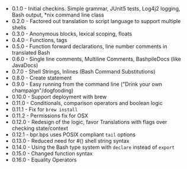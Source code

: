 * 0.1.0 - Initial checkins.  Simple grammar, JUnit5 tests, Log4j2 logging, Bash output, *nix command line class
* 0.2.0 - Factored out translation to script language to support multiple shells
* 0.3.0 - Anonymous blocks, lexical scoping, floats
* 0.4.0 - Functions, tags
* 0.5.0 - Function forward declarations, line number comments in translated Bash
* 0.6.0 - Single line comments, Multiline Comments, BashpileDocs (like JavaDocs)
* 0.7.0 - Shell Strings, Inlines (Bash Command Substitutions)
* 0.8.0 - Create statement
* 0.9.0 - Easy running from the command line ("Drink your own champaign"/dogfooding)
* 0.10.0 - Support deployment with brew
* 0.11.0 - Conditionals, comparison operators and boolean logic
* 0.11.1 - Fix for `brew install`
* 0.11.2 - Permissions fix for OSX
* 0.12.0 - Redesign of the logic, favor Translations with flags over checking state/context
* 0.12.1 - bpr.bps uses POSIX compliant `tail` options
* 0.13.0 - Reduced need for #() shell string syntax
* 0.14.0 - Using the Bash type system with `declare` instead of `export`
* 0.15.0 - Changed function syntax
* 0.16.0 - Equality Operators